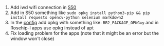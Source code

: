 1. Add iwd wifi connection in [S50](/build/external/overlay/etc/init.d/S50startpy)
2. Add in S50 something like `sudo opkg install python3-pip && pip install requests opencv-python selenium markdown2`
3. In the [config](/build/external/configs/x86-64_defconfig) add opkg with something like: `BR2_PACKAGE_OPKG=y` and in Rosehip-l apps use opkg instead of apt
4. Fix loading problem for the apps (note that it might be an error but the window won't close)
